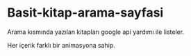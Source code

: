 # Basit-kitap-arama-sayfasi
Arama kısmında yazılan kitapları google api yardımı ile listeler. 

Her içerik farklı bir animasyona sahip.
